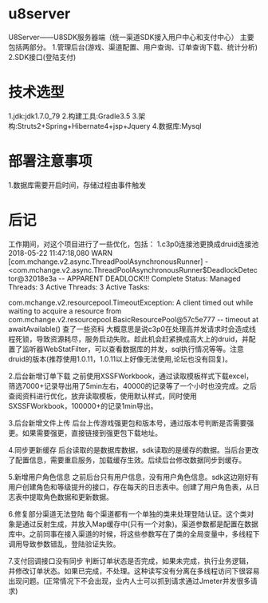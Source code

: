 # u8server
U8Server——U8SDK服务器端（统一渠道SDK接入用户中心和支付中心）
主要包括两部分。
1.管理后台(游戏、渠道配置、用户查询、订单查询下载、统计分析)
2.SDK接口(登陆支付)

# 技术选型
1.jdk:jdk1.7.0_79
2.构建工具:Gradle3.5 
3.架构:Struts2+Spring+Hibernate4+jsp+Jquery
4.数据库:Mysql

# 部署注意事项
1.数据库需要开启时间，存储过程由事件触发

# 后记
工作期间，对这个项目进行了一些优化，包括：
1.c3p0连接池更换成druid连接池 
2018-05-22 11:47:18,080 WARN [com.mchange.v2.async.ThreadPoolAsynchronousRunner] - <com.mchange.v2.async.ThreadPoolAsynchronousRunner$DeadlockDetector@32018e3a -- APPARENT DEADLOCK!!! Complete Status:
    Managed Threads: 3
    Active Threads: 3
    Active Tasks:

com.mchange.v2.resourcepool.TimeoutException: A client timed out while waiting to acquire a resource from com.mchange.v2.resourcepool.BasicResourcePool@57c5e777 -- timeout at awaitAvailable()
查了一些资料 大概意思是说c3p0在处理高并发请求时会造成线程死锁，导致资源耗尽，服务启动失败。趁此机会赶紧换成高大上的druid，并配置了监听器WebStatFilter，可以查看数据库的并发，sql执行情况等等。注意druid的版本(推荐使用1.0.11，1.0.11以上好像无法使用,论坛也没有回复)。

2.后台新增订单下载
之前使用XSSFWorkbook，通过读取模板样式下载excel，筛选7000+记录导出用了5min左右，40000的记录等了一个小时也没完成。之后查阅资料进行优化，放弃读取模板，使用默认样式，同时使用SXSSFWorkbook，100000+的记录1min导出。

3.后台新增文件上传
后台上传游戏强更包和版本号，通过版本号判断是否需要强更。如果需要强更，直接链接到强更包下载地址。

4.同步更新缓存
后台读取的是数据库数据，sdk读取的是缓存的数据。当后台更改了配置信息，需要重启服务，加载缓存生效。后续后台修改数据同步到缓存。

5.新增用户角色信息
之前后台只有用户信息，没有用户角色信息。sdk这边刚好有用户创建角色和等级提升的接口，存在每天的日志表中。创建了用户角色表，从日志表中提取角色数据和更新数据。

6.修复部分渠道无法登陆
每个渠道都有一个单独的类来处理登陆认证。这个类对象是通过反射生成，并放入Map缓存中(只有一个对象)。渠道参数都是配置在数据库中。之前同事在接入渠道的时候，将这些参数写在了类的全局变量中，多线程下调用导致参数错乱，登陆验证失败。

7.支付回调接口没有同步
判断订单状态是否完成，如果未完成，执行业务逻辑，并修改订单状态。如果已完成，不处理。这种读写没有分离在多线程访问下很容易出现问题。(正常情况下不会出现，业内人士可以抓到请求通过Jmeter并发很多请求)

